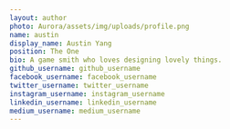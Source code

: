 ```yaml
---
layout: author
photo: Aurora/assets/img/uploads/profile.png
name: austin
display_name: Austin Yang
position: The One
bio: A game smith who loves designing lovely things.
github_username: github_username
facebook_username: facebook_username
twitter_username: twitter_username
instagram_username: instagram_username
linkedin_username: linkedin_username
medium_username: medium_username
---
```


